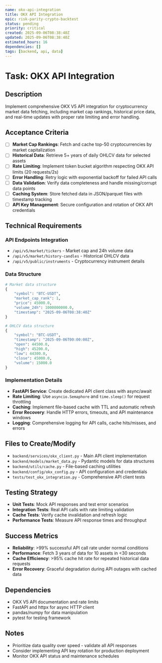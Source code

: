 ```yaml
---
name: okx-api-integration
title: OKX API Integration
epic: risk-parity-crypto-backtest
status: pending
priority: critical
created: 2025-09-06T08:38:40Z
updated: 2025-09-06T08:38:40Z
estimated_hours: 16
dependencies: []
tags: [backend, api, data]
---
```


# Task: OKX API Integration

## Description
Implement comprehensive OKX V5 API integration for cryptocurrency market data fetching, including market cap rankings, historical price data, and real-time updates with proper rate limiting and error handling.

## Acceptance Criteria
- [ ] **Market Cap Rankings**: Fetch and cache top-50 cryptocurrencies by market capitalization
- [ ] **Historical Data**: Retrieve 5+ years of daily OHLCV data for selected assets
- [ ] **Rate Limiting**: Implement token bucket algorithm respecting OKX API limits (20 requests/2s)
- [ ] **Error Handling**: Retry logic with exponential backoff for failed API calls
- [ ] **Data Validation**: Verify data completeness and handle missing/corrupt data points
- [ ] **Caching System**: Store fetched data in JSON/parquet files with timestamp tracking
- [ ] **API Key Management**: Secure configuration and rotation of OKX API credentials

## Technical Requirements
### API Endpoints Integration
- `/api/v5/market/tickers` - Market cap and 24h volume data
- `/api/v5/market/history-candles` - Historical OHLCV data
- `/api/v5/public/instruments` - Cryptocurrency instrument details

### Data Structure
```python
# Market data structure
{
    "symbol": "BTC-USDT",
    "market_cap_rank": 1,
    "price": 45000.0,
    "volume_24h": 1000000000.0,
    "timestamp": "2025-09-06T08:38:40Z"
}

# OHLCV data structure
{
    "symbol": "BTC-USDT",
    "timestamp": "2025-09-06T00:00:00Z",
    "open": 44500.0,
    "high": 45200.0,
    "low": 44300.0,
    "close": 45000.0,
    "volume": 15000.0
}
```

### Implementation Details
- **FastAPI Service**: Create dedicated API client class with async/await
- **Rate Limiting**: Use `asyncio.Semaphore` and `time.sleep()` for request throttling
- **Caching**: Implement file-based cache with TTL and automatic refresh
- **Error Recovery**: Handle HTTP errors, timeouts, and API maintenance windows
- **Logging**: Comprehensive logging for API calls, cache hits/misses, and errors

## Files to Create/Modify
- `backend/services/okx_client.py` - Main API client implementation
- `backend/models/market_data.py` - Pydantic models for data structures
- `backend/utils/cache.py` - File-based caching utilities
- `backend/config/okx_config.py` - API configuration and credentials
- `tests/test_okx_integration.py` - Comprehensive API client tests

## Testing Strategy
- **Unit Tests**: Mock API responses and test error scenarios
- **Integration Tests**: Real API calls with rate limiting validation
- **Cache Tests**: Verify cache invalidation and refresh logic
- **Performance Tests**: Measure API response times and throughput

## Success Metrics
- **Reliability**: >99% successful API call rate under normal conditions
- **Performance**: Fetch 3 years of data for 10 assets in <30 seconds
- **Cache Efficiency**: >95% cache hit rate for repeated historical data requests
- **Error Recovery**: Graceful degradation during API outages with cached data

## Dependencies
- OKX V5 API documentation and rate limits
- FastAPI and httpx for async HTTP client
- pandas/numpy for data manipulation
- pytest for testing framework

## Notes
- Prioritize data quality over speed - validate all API responses
- Consider implementing API key rotation for production deployment
- Monitor OKX API status and maintenance schedules